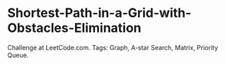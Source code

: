 # Shortest-Path-in-a-Grid-with-Obstacles-Elimination
Challenge at LeetCode.com. Tags: Graph, A-star Search, Matrix, Priority Queue.
